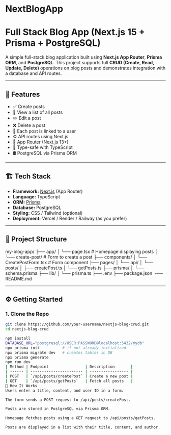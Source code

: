 # NextBlogApp
# Full Stack Blog App (Next.js 15 + Prisma + PostgreSQL)

A simple full-stack blog application built using **Next.js App Router**, **Prisma ORM**, and **PostgreSQL**. This project supports full **CRUD (Create, Read, Update, Delete)** operations on blog posts and demonstrates integration with a database and API routes.

---

## 🚀 Features

- ✅ Create posts
- 📖 View a list of all posts
- ✏️ Edit a post
- ❌ Delete a post
- 👤 Each post is linked to a user
- ⚙️ API routes using Next.js
- 🔄 App Router (Next.js 13+)
- 🎯 Type-safe with TypeScript
- 🛢️ PostgreSQL via Prisma ORM

---

## 🏗️ Tech Stack

- **Framework:** [Next.js](https://nextjs.org/) (App Router)
- **Language:** TypeScript
- **ORM:** [Prisma](https://www.prisma.io/)
- **Database:** PostgreSQL
- **Styling:** CSS / Tailwind (optional)
- **Deployment:** Vercel / Render / Railway (as you prefer)

---

## 📂 Project Structure

my-blog-app/
├── app/
│ └── page.tsx # Homepage displaying posts
│ └── create-post/ # Form to create a post
├── components/
│ └── CreatePostForm.tsx # Form component
├── pages/
│ └── api/
│ └── posts/
│ ├── createPost.ts
│ └── getPosts.ts
├── prisma/
│ └── schema.prisma
├── lib/
│ └── prisma.ts
├── .env
├── package.json
└── README.md


---

## ⚙️ Getting Started

### 1. Clone the Repo

```bash
git clone https://github.com/your-username/nextjs-blog-crud.git
cd nextjs-blog-crud

npm install
DATABASE_URL="postgresql://USER:PASSWORD@localhost:5432/mydb"
npx prisma init          # if not already initialized
npx prisma migrate dev   # creates tables in DB
npx prisma generate
npm run dev
| Method | Endpoint                | Description       |
| ------ | ----------------------- | ----------------- |
| POST   | `/api/posts/createPost` | Create a new post |
| GET    | `/api/posts/getPosts`   | Fetch all posts   |
🧠 How It Works
Users enter a title, content, and user ID in a form.

The form sends a POST request to /api/posts/createPost.

Posts are stored in PostgreSQL via Prisma ORM.

Homepage fetches posts using a GET request to /api/posts/getPosts.

Posts are displayed in a list with their title, content, and author.


